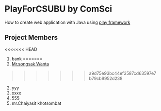 # PlayForCSUBU by ComSci
How to create web application with Java using [play framework](http://www.playframework.com)

## Project Members
<<<<<<< HEAD
1. bank
=======
1. [Mr.songsak Wanta](https://github.com/tapgabee)
>>>>>>> a9d75e93bc44ef3587cd63597e7b79cb9952d238
2. yyy
3. xxxx
4. 555
5. mr.Chaiyasit khotsombat
